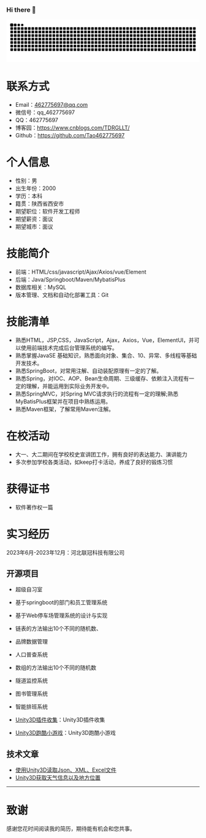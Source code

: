 ### Hi there 👋


![BEPb's github activity graph](https://raw.githubusercontent.com/BEPb/BEPb/output/github-contribution-grid-snake.svg)


# 联系方式

- Email：462775697@qq.com
- 微信号：qq_462775697
- QQ：462775697
- 博客园：https://www.cnblogs.com/TDRGLLT/
- Github：https://github.com/Tao462775697

# 个人信息
 
 - 性别：男
 - 出生年份：2000 
 - 学历：本科
 - 籍贯：陕西省西安市
 - 期望职位：软件开发工程师
 - 期望薪资：面议
 - 期望城市：面议

# 技能简介

- 前端：HTML/css/javascript/Ajax/Axios/vue/Element
- 后端：Java/Springboot/Maven/MybatisPlus
- 数据库相关：MySQL
- 版本管理、文档和自动化部署工具：Git

# 技能清单

- 熟悉HTML，JSP,CSS，JavaScript，Ajax，Axios，Vue，ElementUI，并可以使用前端技术完成后台管理系统的编写。
- 熟悉掌握JavaSE 基础知识，熟悉面向对象、集合、10、异常、多线程等基础开发技术。
- 熟悉SpringBoot，对常用注解、自动装配原理有一定的了解。
- 熟悉Spring，对IOC、AOP、Bean生命周期、三级缓存、依赖注入流程有一定的理解，并能运用到实际业务开发中。
- 熟悉SpringMVC，对Spring MVC请求执行的流程有一定的理解;熟悉MyBatisPlus框架并在项目中熟练运用。
- 熟悉Maven框架，了解常用Maven注解。

# 在校活动
 - 大一、大二期间在学校校史宣讲团工作，拥有良好的表达能力、演讲能力
 - 多次参加学校各类活动，如keep打卡活动，养成了良好的锻炼习惯

# 获得证书
 - 软件著作权一篇

# 实习经历
  2023年6月-2023年12月：河北联冠科技有限公司 
  
## 开源项目 
  - 超级自习室
  - 基于springboot的部门和员工管理系统
  - 基于Web停车场管理系统的设计与实现
  - 链表的方法输出10个不同的随机数、
  - 品牌数据管理
  - 人口普查系统
  - 数组的方法输出10个不同的随机数
  - 隧道监控系统
  - 图书管理系统
  - 智能排班系统

  
  - [Unity3D插件收集](https://github.com/764424567/Unity-plugin)：Unity3D插件收集
  - [Unity3D跑酷小游戏](https://github.com/764424567/Game_Parkour)：Unity3D跑酷小游戏

## 技术文章

- [使用Unity3D读取Json、XML、Excel文件](https://blog.csdn.net/q764424567/article/details/105976564)
- [Unity3D获取天气信息以及地方位置](https://blog.csdn.net/q764424567/article/details/105999041)
---      
# 致谢
感谢您花时间阅读我的简历，期待能有机会和您共事。
      





<!--
**Tao0707/Tao0707** is a ✨ _special_ ✨ repository because its `README.md` (this file) appears on your GitHub profile.

Here are some ideas to get you started:

- 🔭 I’m currently working on ...
- 🌱 I’m currently learning ...
- 👯 I’m looking to collaborate on ...
- 🤔 I’m looking for help with ...
- 💬 Ask me about ...
- 📫 How to reach me: ...
- 😄 Pronouns: ...
- ⚡ Fun fact: ...
-->
